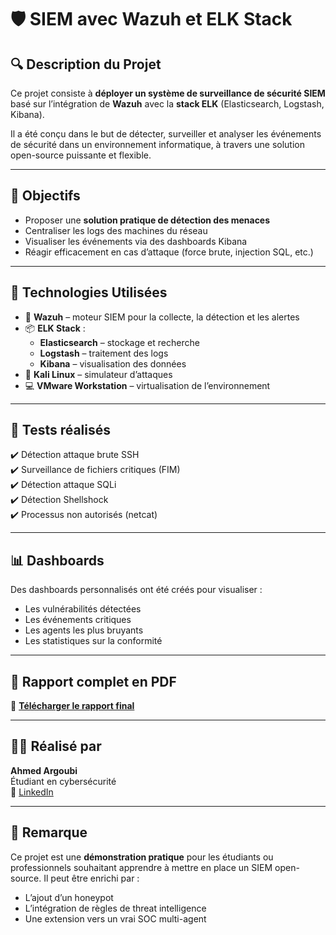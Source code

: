 # 🛡️ SIEM avec Wazuh et ELK Stack

## 🔍 Description du Projet

Ce projet consiste à **déployer un système de surveillance de sécurité SIEM** basé sur l’intégration de **Wazuh** avec la **stack ELK** (Elasticsearch, Logstash, Kibana).

Il a été conçu dans le but de détecter, surveiller et analyser les événements de sécurité dans un environnement informatique, à travers une solution open-source puissante et flexible.

---

## 🎯 Objectifs

- Proposer une **solution pratique de détection des menaces**
- Centraliser les logs des machines du réseau
- Visualiser les événements via des dashboards Kibana
- Réagir efficacement en cas d’attaque (force brute, injection SQL, etc.)

---

## 🧱 Technologies Utilisées

- 🐧 **Wazuh** – moteur SIEM pour la collecte, la détection et les alertes  
- 📦 **ELK Stack** :
  - **Elasticsearch** – stockage et recherche
  - **Logstash** – traitement des logs
  - **Kibana** – visualisation des données
- 🐍 **Kali Linux** – simulateur d’attaques
- 💻 **VMware Workstation** – virtualisation de l’environnement

---

## 🧪 Tests réalisés

✔️ Détection attaque brute SSH  
✔️ Surveillance de fichiers critiques (FIM)  
✔️ Détection attaque SQLi  
✔️ Détection Shellshock  
✔️ Processus non autorisés (netcat)

---

## 📊 Dashboards

Des dashboards personnalisés ont été créés pour visualiser :

- Les vulnérabilités détectées
- Les événements critiques
- Les agents les plus bruyants
- Les statistiques sur la conformité

---

## 📎 Rapport complet en PDF

📄 **[Télécharger le rapport final](./SIEM2.pdf)**

---

## 👨‍💻 Réalisé par

**Ahmed Argoubi**  
Étudiant en cybersécurité  
🔗 [LinkedIn](https://www.linkedin.com/in/ahmed-argoubi-773808299/)

---

## 📌 Remarque

Ce projet est une **démonstration pratique** pour les étudiants ou professionnels souhaitant apprendre à mettre en place un SIEM open-source. Il peut être enrichi par :
- L’ajout d’un honeypot
- L’intégration de règles de threat intelligence
- Une extension vers un vrai SOC multi-agent

